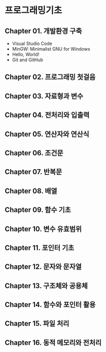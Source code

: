 # 프로그래밍기초

## Chapter 01. 개발환경 구축

* Visual Studio Code
* MinGW: Minimalist GNU for Windows
* Hello, World!
* Git and GitHub

## Chapter 02. 프로그래밍 첫걸음

## Chapter 03. 자료형과 변수

## Chapter 04. 전처리와 입출력

## Chapter 05. 연산자와 연산식

## Chapter 06. 조건문

## Chapter 07. 반복문

## Chapter 08. 배열

## Chapter 09. 함수 기초

## Chapter 10. 변수 유효범위

## Chapter 11. 포인터 기초

## Chapter 12. 문자와 문자열

## Chapter 13. 구조체와 공용체

## Chapter 14. 함수와 포인터 활용

## Chapter 15. 파일 처리

## Chapter 16. 동적 메모리와 전처리
